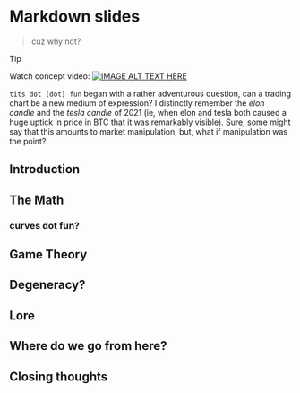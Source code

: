 # Markdown slides
> cuz why not?

> [!TIP]
> Watch concept video:
> [![IMAGE ALT TEXT HERE](https://img.youtube.com/vi/DAtEZnioobo/0.jpg)](https://www.youtube.com/watch?v=DAtEZnioobo)

`tits dot [dot] fun` began with a rather adventurous question, can a trading chart be a new medium 
of expression? I distinctly remember the _elon candle_ and the _tesla candle_ of 2021 (ie, when 
elon and tesla both caused a huge uptick in price in BTC that it was remarkably visible). Sure, 
some might say that this amounts to market manipulation, but, what if manipulation was the point?

## Introduction

## The Math

### curves dot fun?

## Game Theory

## Degeneracy?

## Lore

## Where do we go from here?

## Closing thoughts
